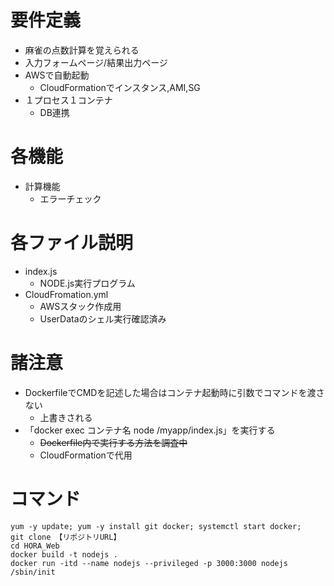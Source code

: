 # 要件定義

- 麻雀の点数計算を覚えられる
- 入力フォームページ/結果出力ページ
- AWSで自動起動
	- CloudFormationでインスタンス,AMI,SG
- １プロセス１コンテナ
	- DB連携

# 各機能

- 計算機能
	- エラーチェック

# 各ファイル説明

- index.js
	- NODE.js実行プログラム
- CloudFromation.yml
	- AWSスタック作成用
	- UserDataのシェル実行確認済み

# 諸注意

- DockerfileでCMDを記述した場合はコンテナ起動時に引数でコマンドを渡さない
	- 上書きされる
- 「docker exec コンテナ名 node /myapp/index.js」を実行する
	- ~~Dockerfile内で実行する方法を調査中~~
	- CloudFormationで代用

# コマンド

```
yum -y update; yum -y install git docker; systemctl start docker;
git clone 【リポジトリURL】
cd HORA_Web
docker build -t nodejs .
docker run -itd --name nodejs --privileged -p 3000:3000 nodejs /sbin/init
```
